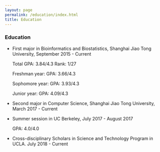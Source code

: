 ```yaml
---
layout: page
permalink: /education/index.html
title: Education
---
```


### Education
- First major in Bioinformatics and Biostatistics, Shanghai Jiao Tong University, September 2015 - Current

   Total GPA: 3.84/4.3 Rank: 1/27

  Freshman year: GPA: 3.66/4.3

  Sophomore year: GPA: 3.93/4.3

  Junior year: GPA: 4.09/4.3


- Second major in Computer Science, Shanghai Jiao Tong University, March 2017 - Current 


- Summer session in UC Berkeley, July 2017 - August 2017

   GPA: 4.0/4.0

- Cross-disciplinary Scholars in Science and Technology Program in UCLA. July 2018 - Current
